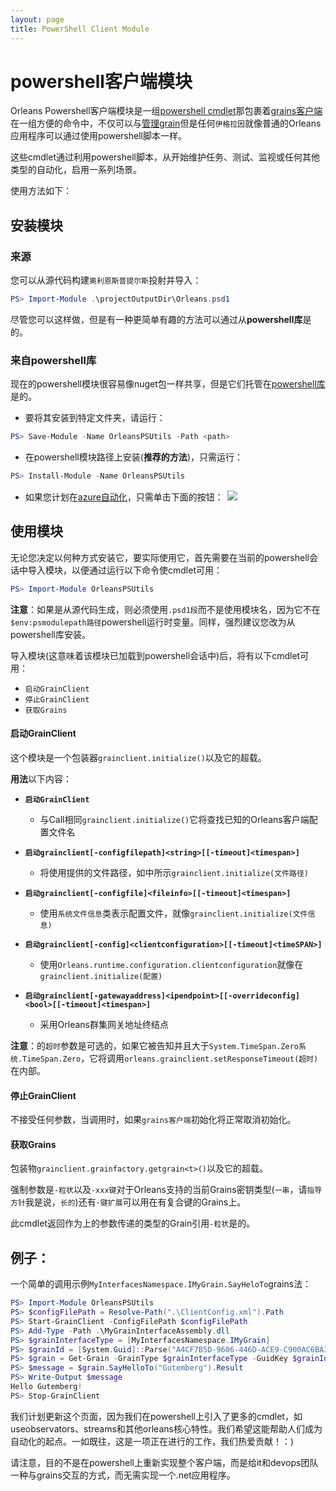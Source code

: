 ```yaml
---
layout: page
title: PowerShell Client Module
---
```


# powershell客户端模块

Orleans Powershell客户端模块是一组[powershell cmdlet](https://technet.microsoft.com/en-us/library/dd772285.aspx)那包裹着[grains客户端](https://github.com/dotnet/orleans/blob/master/src/Orleans/Core/GrainClient.cs)在一组方便的命令中，不仅可以与[管理grain](https://github.com/dotnet/orleans/blob/master/src/Orleans.Runtime/Core/ManagementGrain.cs)但是任何`伊格拉因`就像普通的Orleans应用程序可以通过使用powershell脚本一样。

这些cmdlet通过利用powershell脚本，从开始维护任务、测试、监视或任何其他类型的自动化，启用一系列场景。

使用方法如下：

## 安装模块

### 来源

您可以从源代码构建`奥利恩斯普提尔斯`投射并导入：

```powershell
PS> Import-Module .\projectOutputDir\Orleans.psd1
```

尽管您可以这样做，但是有一种更简单有趣的方法可以通过从**powershell库**是的。

### 来自powershell库

现在的powershell模块很容易像nuget包一样共享，但是它们托管在[powershell库](https://www.powershellgallery.com/)是的。

-   要将其安装到特定文件夹，请运行：

```powershell
PS> Save-Module -Name OrleansPSUtils -Path <path>
```

-   在powershell模块路径上安装(**推荐的方法**)，只需运行：

```powershell
PS> Install-Module -Name OrleansPSUtils
```

-   如果您计划在[azure自动化](https://azure.microsoft.com/en-us/services/automation/)，只需单击下面的按钮：<button style="border:none;background-image:none; background-color:transparent " type="button" title="Deploy this module to Azure Automation." onclick="window.open('https://www.powershellgallery.com/packages/Orleans/DeployItemToAzureAutomation?itemType=PSModule', target = '_blank')">
    	<img src="https://www.powershellgallery.com/Content/Images/DeployToAzureAutomationButton.png">
    </button>

## 使用模块

无论您决定以何种方式安装它，要实际使用它，首先需要在当前的powershell会话中导入模块，以便通过运行以下命令使cmdlet可用：

```powershell
PS> Import-Module OrleansPSUtils
```

**注意**：如果是从源代码生成，则必须使用`.psd1段`而不是使用模块名，因为它不在`$env:psmodulepath路径`powershell运行时变量。同样，强烈建议您改为从powershell库安装。

导入模块(这意味着该模块已加载到powershell会话中)后，将有以下cmdlet可用：

-   `启动GrainClient`
-   `停止GrainClient`
-   `获取Grains`

#### 启动GrainClient

这个模块是一个包装器`grainclient.initialize()`以及它的超载。

**用法**以下内容：

-   **`启动GrainClient`**

    -   与Call相同`grainclient.initialize()`它将查找已知的Orleans客户端配置文件名

-   **`启动grainclient[-configfilepath]<string>[[-timeout]<timespan>]`**

    -   将使用提供的文件路径，如中所示`grainclient.initialize(文件路径)`

-   **`启动grainclient[-configfile]<fileinfo>[[-timeout]<timespan>]`**

    -   使用`系统文件信息`类表示配置文件，就像`grainclient.initialize(文件信息)`

-   **`启动grainclient[-config]<clientconfiguration>[[-timeout]<timeSPAN>]`**

    -   使用`Orleans.runtime.configuration.clientconfiguration`就像在`grainclient.initialize(配置)`

-   **`启动grainclient[-gatewayaddress]<ipendpoint>[[-overrideconfig]<bool>[[-timeout]<timespan>]`**

    -   采用Orleans群集网关地址终结点

**注意**：的`超时`参数是可选的，如果它被告知并且大于`System.TimeSpan.Zero系统.TimeSpan.Zero`，它将调用`orleans.grainclient.setResponseTimeout(超时)`在内部。

#### 停止GrainClient

不接受任何参数，当调用时，如果`grains客户端`初始化将正常取消初始化。

#### 获取Grains

包装物`grainclient.grainfactory.getgrain<t>()`以及它的超载。

强制参数是`-粒状`以及`-xxx键`对于Orleans支持的当前Grains密钥类型(`一串`，请`指导方针`我是说，`长的`)还有`-键扩展`可以用在有复合键的Grains上。

此cmdlet返回作为上的参数传递的类型的Grain引用`-粒状`是的。

## 例子：

一个简单的调用示例`MyInterfacesNamespace.IMyGrain.SayHeloTo`grains法：

```powershell
PS> Import-Module OrleansPSUtils
PS> $configFilePath = Resolve-Path(".\ClientConfig.xml").Path
PS> Start-GrainClient -ConfigFilePath $configFilePath
PS> Add-Type -Path .\MyGrainInterfaceAssembly.dll
PS> $grainInterfaceType = [MyInterfacesNamespace.IMyGrain]
PS> $grainId = [System.Guid]::Parse("A4CF7B5D-9606-446D-ACE9-C900AC6BA3AD")
PS> $grain = Get-Grain -GrainType $grainInterfaceType -GuidKey $grainId
PS> $message = $grain.SayHelloTo("Gutemberg").Result
PS> Write-Output $message
Hello Gutemberg!
PS> Stop-GrainClient
```

我们计划更新这个页面，因为我们在powershell上引入了更多的cmdlet，如useobservators、streams和其他orleans核心特性。我们希望这能帮助人们成为自动化的起点。一如既往，这是一项正在进行的工作，我们热爱贡献！：)

请注意，目的不是在powershell上重新实现整个客户端，而是给it和devops团队一种与grains交互的方式，而无需实现一个.net应用程序。
